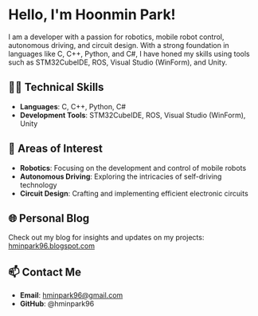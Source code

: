 # Hello, I'm Hoonmin Park!
I am a developer with a passion for robotics, mobile robot control, autonomous driving, and circuit design. With a strong foundation in languages like C, C++, Python, and C#, I have honed my skills using tools such as STM32CubeIDE, ROS, Visual Studio (WinForm), and Unity.

## 👨‍💻 Technical Skills

- **Languages**: C, C++, Python, C#
- **Development Tools**: STM32CubeIDE, ROS, Visual Studio (WinForm), Unity

## 🤖 Areas of Interest

- **Robotics**: Focusing on the development and control of mobile robots
- **Autonomous Driving**: Exploring the intricacies of self-driving technology
- **Circuit Design**: Crafting and implementing efficient electronic circuits

## 🌐 Personal Blog

Check out my blog for insights and updates on my projects: [hminpark96.blogspot.com](https://hminpark96.blogspot.com/)

## 📫 Contact Me
- **Email**: hminpark96@gmail.com
- **GitHub**: @hminpark96

<!---
hminpark96/hminpark96 is a ✨ special ✨ repository because its `README.md` (this file) appears on your GitHub profile.
You can click the Preview link to take a look at your changes.
--->
